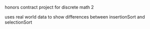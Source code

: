 honors contract project for discrete math 2

uses real world data to show differences between insertionSort and selectionSort